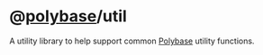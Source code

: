 # @[polybase](https://polybase.xyz)/util

A utility library to help support common [Polybase](https://polybase.xyz) utility functions.